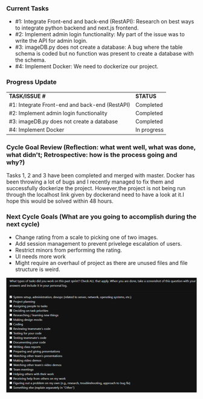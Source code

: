 
### Current Tasks
  * #1: Integrate Front-end and back-end (RestAPI): Research on best ways to integrate python backend and next.js frontend.
  * #2: Implement admin login functionality: My part of the issue was to write the API for admin login.
  * #3: imageDB.py does not create a database: A bug where the table schema is coded but no function was present to create a database with the schema.
  * #4: Implement Docker: We need to dockerize our project.

### Progress Update 
<table>
    <tr>
        <td><strong>TASK/ISSUE #</strong>
        </td>
        <td><strong>STATUS</strong>
        </td>
    </tr>
    <tr>
        <!-- Task/Issue # -->
        <td>#1: Integrate Front-end and back-end (RestAPI)
        </td>
        <!-- Status -->
        <td>Completed
        </td>
    </tr>
    <tr>
        <!-- Task/Issue # -->
        <td>#2: Implement admin login functionality
        </td>
        <!-- Status -->
        <td>Completed
        </td>
    </tr>
    <tr>
        <!-- Task/Issue # -->
        <td>#3: imageDB.py does not create a database
        </td>
        <!-- Status -->
        <td>Completed
        </td>
    </tr>
        <tr>
        <!-- Task/Issue # -->
        <td>#4: Implement Docker
        </td>
        <!-- Status -->
        <td>In progress
        </td>
    </tr>
</table>

### Cycle Goal Review (Reflection: what went well, what was done, what didn't; Retrospective: how is the process going and why?)
Tasks 1, 2 and 3 have been completed and merged with master. Docker has been throwing a lot of bugs and I recently managed to fix them and successfully dockerize the project. However,the project is not being run through the localhost link given by dockerand need to have a look at it.I hope this would be solved within 48 hours.

### Next Cycle Goals (What are you going to accomplish during the next cycle)
  * Change rating from a scale to picking one of two images.
  * Add session management to prevent privelege escalation of users.
  * Restrict minors from performing the rating.
  * UI needs more work
  * Might require an overhaul of project as there are unused files and file structure is weird.


![alt text](Shakthi_tasks.png)